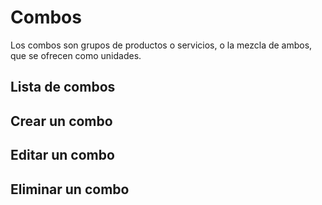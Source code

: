 # Combos

Los combos son grupos de productos o servicios, o la mezcla de ambos, que se ofrecen como unidades.

## Lista de combos

## Crear un combo

## Editar un combo

## Eliminar un combo
